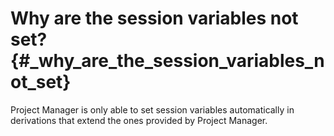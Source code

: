 <!-- prettier-ignore -->
# Why are the session variables not set? {#_why_are_the_session_variables_not_set}

Project Manager is only able to set session variables automatically in derivations that extend the ones provided by Project Manager.
